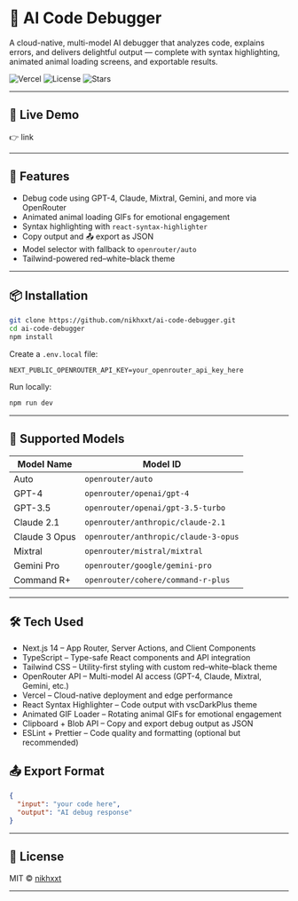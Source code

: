 # 🧠 AI Code Debugger
A cloud-native, multi-model AI debugger that analyzes code, explains errors, and delivers delightful output — complete with syntax highlighting, animated animal loading screens, and exportable results.

![Vercel](https://img.shields.io/badge/Hosted%20on-Vercel-black?logo=vercel)
![License](https://img.shields.io/github/license/nikhxxt/ai-code-debugger)
![Stars](https://img.shields.io/github/stars/nikhxxt/ai-code-debugger?style=social)

---

## 🔗 Live Demo

👉 link

---

## 🚀 Features

-  Debug code using GPT-4, Claude, Mixtral, Gemini, and more via OpenRouter  
-  Animated animal loading GIFs for emotional engagement  
-  Syntax highlighting with `react-syntax-highlighter`  
-  Copy output and 📤 export as JSON  
-  Model selector with fallback to `openrouter/auto`  
-  Tailwind-powered red–white–black theme  

---

## 📦 Installation

```bash
git clone https://github.com/nikhxxt/ai-code-debugger.git
cd ai-code-debugger
npm install
```

Create a `.env.local` file:

```env
NEXT_PUBLIC_OPENROUTER_API_KEY=your_openrouter_api_key_here
```

Run locally:

```bash
npm run dev
```

---

## 🧩 Supported Models

| Model Name     | Model ID                             |
|----------------|--------------------------------------|
| Auto           | `openrouter/auto`                    |
| GPT-4          | `openrouter/openai/gpt-4`            |
| GPT-3.5        | `openrouter/openai/gpt-3.5-turbo`    |
| Claude 2.1     | `openrouter/anthropic/claude-2.1`    |
| Claude 3 Opus  | `openrouter/anthropic/claude-3-opus` |
| Mixtral        | `openrouter/mistral/mixtral`         |
| Gemini Pro     | `openrouter/google/gemini-pro`       |
| Command R+     | `openrouter/cohere/command-r-plus`   |

---

## 🛠️ Tech Used

- Next.js 14 – App Router, Server Actions, and Client Components
- TypeScript – Type-safe React components and API integration
- Tailwind CSS – Utility-first styling with custom red–white–black theme
- OpenRouter API – Multi-model AI access (GPT-4, Claude, Mixtral, Gemini, etc.)
- Vercel – Cloud-native deployment and edge performance
- React Syntax Highlighter – Code output with vscDarkPlus theme
- Animated GIF Loader – Rotating animal GIFs for emotional engagement
- Clipboard + Blob API – Copy and export debug output as JSON
- ESLint + Prettier – Code quality and formatting (optional but recommended)

## 📤 Export Format

```json
{
  "input": "your code here",
  "output": "AI debug response"
}
```

---

## 📄 License

MIT © [nikhxxt](https://github.com/nikhxxt)

---

